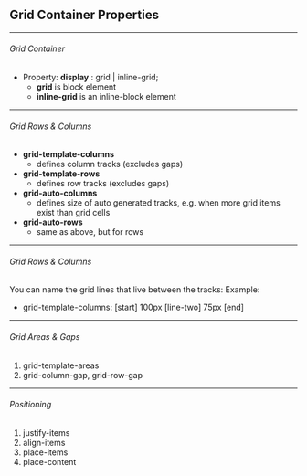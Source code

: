 ## Grid Container Properties

----

###### Grid Container
* Property: **display** : grid | inline-grid; 
  * **grid** is block element
  * **inline-grid** is an inline-block element

----

###### Grid Rows & Columns
* **grid-template-columns**
  * defines column tracks (excludes gaps)
* **grid-template-rows**
  * defines row tracks (excludes gaps)
* **grid-auto-columns**
  * defines size of auto generated tracks, e.g. when more grid items exist than grid cells
* **grid-auto-rows**
  * same as above, but for rows

----

###### Grid Rows & Columns
You can name the grid lines that live between the tracks:
Example:
* grid-template-columns: \[start\] 100px \[line-two\] 75px \[end\]

----

###### Grid Areas & Gaps
1. grid-template-areas
5. grid-column-gap, grid-row-gap

----

###### Positioning
1. justify-items
2. align-items
3. place-items
4. place-content